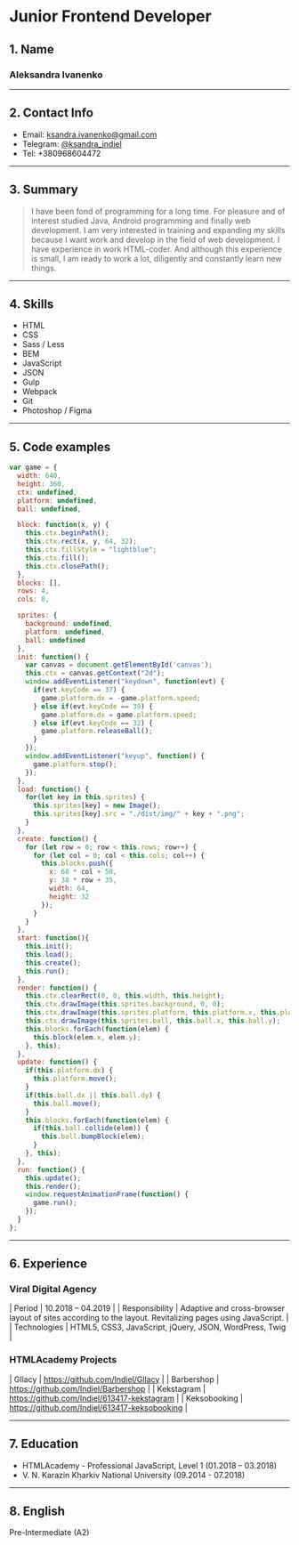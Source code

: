 # Junior Frontend Developer

## 1. Name
### Aleksandra Ivanenko

---

## 2. Contact Info
- Email: ksandra.ivanenko@gmail.com
- Telegram: [@ksandra_indiel](https://t.me/ksandra_indiel)
- Tel: +380968604472

---

## 3. Summary
> I have been fond of programming for a long time. For pleasure and of interest studied Java, Android programming and finally web development. I am very interested in training and expanding my skills because I want work and develop in the field of web development.
> I have experience in work HTML-coder. And although this experience is small, I am ready to work a lot, diligently and constantly learn new things.

---

## 4. Skills
- HTML
- CSS
- Sass / Less
- BEM
- JavaScript
- JSON
- Gulp
- Webpack
- Git
- Photoshop / Figma

---

## 5. Code examples
```javascript
var game = {
  width: 640,
  height: 360,
  ctx: undefined,
  platform: undefined,
  ball: undefined,

  block: function(x, y) {
    this.ctx.beginPath();
    this.ctx.rect(x, y, 64, 32);
    this.ctx.fillStyle = "lightblue";
    this.ctx.fill();
    this.ctx.closePath();
  },
  blocks: [],
  rows: 4,
  cols: 8,

  sprites: {
    background: undefined,
    platform: undefined,
    ball: undefined
  },
  init: function() {
    var canvas = document.getElementById('canvas');
    this.ctx = canvas.getContext("2d");
    window.addEventListener("keydown", function(evt) {
      if(evt.keyCode == 37) {
        game.platform.dx = -game.platform.speed; 
      } else if(evt.keyCode == 39) {
        game.platform.dx = game.platform.speed; 
      } else if(evt.keyCode == 32) {
        game.platform.releaseBall();
      }
    });
    window.addEventListener("keyup", function() {
      game.platform.stop();
    });
  },
  load: function() {
    for(let key in this.sprites) {
      this.sprites[key] = new Image();
      this.sprites[key].src = "./dist/img/" + key + ".png";
    }
  },
  create: function() {
    for (let row = 0; row < this.rows; row++) {
      for (let col = 0; col < this.cols; col++) {
        this.blocks.push({
          x: 68 * col + 50,
          y: 38 * row + 35,
          width: 64,
          height: 32
        });
      }
    }     
  },
  start: function(){
    this.init();
    this.load();
    this.create();
    this.run();
  },
  render: function() {
    this.ctx.clearRect(0, 0, this.width, this.height);
    this.ctx.drawImage(this.sprites.background, 0, 0);
    this.ctx.drawImage(this.sprites.platform, this.platform.x, this.platform.y);
    this.ctx.drawImage(this.sprites.ball, this.ball.x, this.ball.y);
    this.blocks.forEach(function(elem) {
      this.block(elem.x, elem.y);
    }, this);
  },
  update: function() {
    if(this.platform.dx) {
      this.platform.move();
    }
    if(this.ball.dx || this.ball.dy) {
      this.ball.move();
    }
    this.blocks.forEach(function(elem) {
      if(this.ball.collide(elem)) {
        this.ball.bumpBlock(elem);
      }
    }, this);
  },
  run: function() {
    this.update();
    this.render();
    window.requestAnimationFrame(function() {
      game.run();
    });
  }
};
```

---

## 6. Experience
### Viral Digital Agency

| Period         | 10.2018 – 04.2019                                                                                        |
| Responsibility | Adaptive and cross-browser layout of sites according to the layout. Revitalizing pages using JavaScript. |
| Technologies   | HTML5, CSS3, JavaScript, jQuery, JSON, WordPress, Twig                                                   |

### HTMLAcademy Projects

| Gllacy       | https://github.com/Indiel/Gllacy              |
| Barbershop   | https://github.com/Indiel/Barbershop          |
| Kekstagram   | https://github.com/Indiel/613417-kekstagram   |
| Keksobooking | https://github.com/Indiel/613417-keksobooking |

---

## 7. Education
- HTMLAcademy - Professional JavaScript, Level 1 (01.2018 – 03.2018)
- V. N. Karazin Kharkiv National University (09.2014 - 07.2018)

---

## 8. English
Pre-Intermediate (A2)